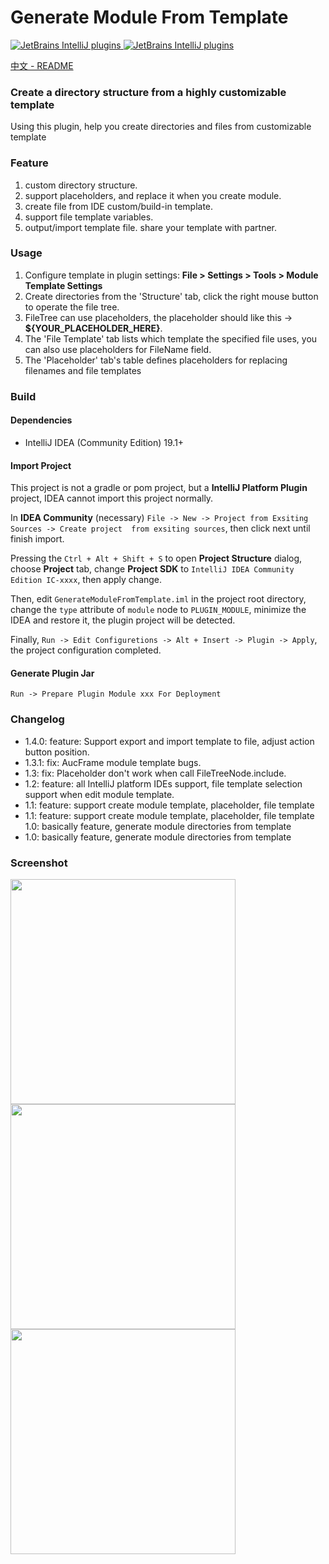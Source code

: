 # Generate Module From Template

[![JetBrains IntelliJ plugins](https://img.shields.io/jetbrains/plugin/d/13586-generate-module-from-template) ](https://plugins.jetbrains.com/plugin/13586-generate-module-from-template)
[![JetBrains IntelliJ plugins](https://img.shields.io/jetbrains/plugin/v/13586-generate-module-from-template) ](https://plugins.jetbrains.com/plugin/13586-generate-module-from-template)

[中文 - README](https://github.com/dengzii/GenerateModuleFromTemplate/blob/master/README-ZH.md)

### Create a directory structure from a highly customizable template

Using this plugin, help you create directories and files from customizable template

### Feature
1. custom directory structure.
2. support placeholders, and replace it when you create module.
3. create file from IDE custom/build-in template.
4. support file template variables.
5. output/import template file. share your template with partner.

### Usage
1. Configure template in plugin settings: <b>File > Settings > Tools > Module Template Settings</b>
2. Create directories from the 'Structure' tab, click the right mouse button to operate the file tree.
3. FileTree can use placeholders, the placeholder should like this -> <b>${YOUR_PLACEHOLDER_HERE}</b>.
4. The 'File Template' tab lists which template the specified file uses, you can also use placeholders for FileName field.
5. The 'Placeholder' tab's table defines placeholders for replacing filenames and file templates

### Build

#### Dependencies

- IntelliJ IDEA (Community Edition) 19.1+

#### Import Project

This project is not a gradle or pom project, but a **IntelliJ Platform Plugin** project, IDEA cannot import this project normally. 

In **IDEA Community** (necessary) `File -> New -> Project from Exsiting Sources -> Create project  from exsiting sources`, then click next until finish import. 

Pressing the `Ctrl + Alt + Shift + S` to open **Project Structure** dialog, choose **Project** tab, change **Project SDK** to `IntelliJ IDEA Community Edition IC-xxxx`, then apply change.

Then, edit `GenerateModuleFromTemplate.iml` in the project root directory, change the `type` attribute  of `module` node to `PLUGIN_MODULE`, minimize the IDEA and restore it, the plugin project will be detected.

Finally, `Run -> Edit Configuretions -> Alt + Insert -> Plugin -> Apply`, the project configuration completed.

#### Generate Plugin Jar

`Run -> Prepare Plugin Module xxx For Deployment`

### Changelog
- 1.4.0: feature: Support export and import template to file, adjust action button position.
- 1.3.1: fix: AucFrame module template bugs.
- 1.3: fix: Placeholder don't work when call FileTreeNode.include.
- 1.2: feature: all IntelliJ platform IDEs support, file template selection support when edit module template.
- 1.1: feature: support create module template, placeholder, file template
- 1.1: feature: support create module template, placeholder, file template 1.0: basically feature, generate module directories from template
- 1.0: basically feature, generate module directories from template

### Screenshot
<img src="https://raw.githubusercontent.com/dengzii/GenerateModuleFromTemplate/master/screenshot/main.png" height="360">
<img src="https://raw.githubusercontent.com/dengzii/GenerateModuleFromTemplate/master/screenshot/preview.png" height="360">
<img src="https://raw.githubusercontent.com/dengzii/GenerateModuleFromTemplate/master/screenshot/settings.png" height="360">
